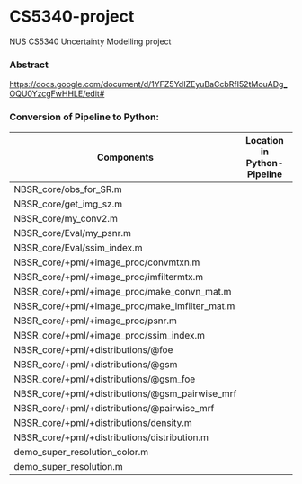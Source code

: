 # CS5340-project
NUS CS5340 Uncertainty Modelling project


### Abstract
https://docs.google.com/document/d/1YFZ5YdIZEyuBaCcbRfI52tMouADg_OQU0YzcgFwHHLE/edit#


### Conversion of Pipeline to Python:
| Components        | Location in Python-Pipeline   | Done?  |
| ----------------- |:-------------:| -----:|
| NBSR_core/obs_for_SR.m |               | [ ] |
| NBSR_core/get_img_sz.m |               | [ ] |
| NBSR_core/my_conv2.m   |               | [ ] |
| NBSR_core/Eval/my_psnr.m   |               | [ ] |
| NBSR_core/Eval/ssim_index.m   |               | [ ] |
| NBSR_core/+pml/+image_proc/convmtxn.m  |               | [ ] |
| NBSR_core/+pml/+image_proc/imfiltermtx.m   |               | [ ] |
| NBSR_core/+pml/+image_proc/make_convn_mat.m   |               | [ ] |
| NBSR_core/+pml/+image_proc/make_imfilter_mat.m   |               | [ ] |
| NBSR_core/+pml/+image_proc/psnr.m   |               | [ ] |
| NBSR_core/+pml/+image_proc/ssim_index.m   |               | [ ] |
| NBSR_core/+pml/+distributions/@foe   |               | [ ] |
| NBSR_core/+pml/+distributions/@gsm   |               | [ ] |
| NBSR_core/+pml/+distributions/@gsm_foe   |               | [ ] |
| NBSR_core/+pml/+distributions/@gsm_pairwise_mrf   |               | [ ] |
| NBSR_core/+pml/+distributions/@pairwise_mrf   |               | [ ] |
| NBSR_core/+pml/+distributions/density.m   |               | [ ] |
| NBSR_core/+pml/+distributions/distribution.m   |               | [ ] |
| demo_super_resolution_color.m   |               | [ ] |
| demo_super_resolution.m   |               | [ ] |
